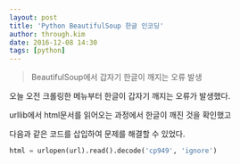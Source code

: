 ```yaml
---
layout: post
title: 'Python BeautifulSoup 한글 인코딩'
author: through.kim
date: 2016-12-08 14:30
tags: [python]
---
```


>BeautifulSoup에서 갑자기 한글이 깨지는 오류 발생

오늘 오전 크롤링한 메뉴부터 한글이 갑자기 깨지는 오류가 발생했다.  

urllib에서 html문서를 읽어오는 과정에서 한글이 깨진 것을 확인했고  

다음과 같은 코드를 삽입하여 문제를 해결할 수 있었다.  

```python
html = urlopen(url).read().decode('cp949', 'ignore')
```
